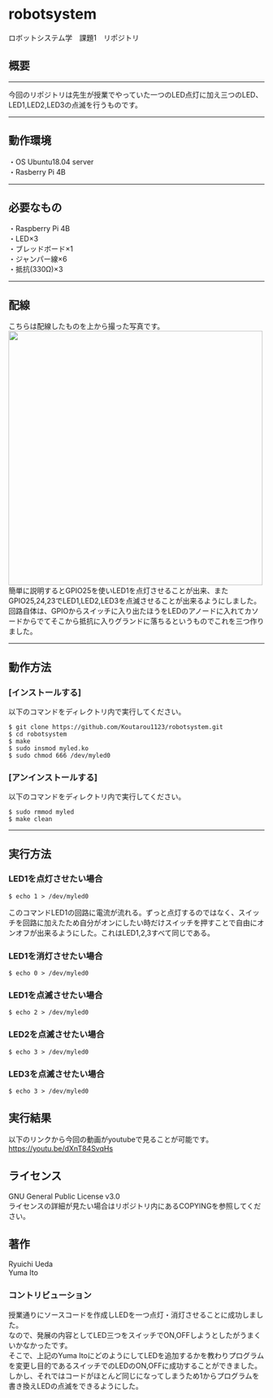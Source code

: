# robotsystem
ロボットシステム学　課題1　リポジトリ  
## 概要
---
今回のリポジトリは先生が授業でやっていた一つのLED点灯に加え三つのLED、LED1,LED2,LED3の点滅を行うものです。
 
---
## 動作環境
・OS Ubuntu18.04 server  
・Rasberry Pi 4B

---
## 必要なもの
・Raspberry Pi 4B  
・LED×3  
・ブレッドボード×1  
・ジャンパー線×6  
・抵抗(330Ω)×3  

---
## 配線  
こちらは配線したものを上から撮った写真です。  
<img src="https://user-images.githubusercontent.com/95609545/146643532-c4cb33cd-e520-487e-a949-f396b8e260f7.jpg" width="500">  
簡単に説明するとGPIO25を使いLED1を点灯させることが出来、またGPIO25,24,23でLED1,LED2,LED3を点滅させることが出来るようにしました。  
回路自体は、GPIOからスイッチに入り出たほうをLEDのアノードに入れてカソードからでてそこから抵抗に入りグランドに落ちるというものでこれを三つ作りました。

---
## 動作方法  
### [インストールする]
以下のコマンドをディレクトリ内で実行してください。  
```
$ git clone https://github.com/Koutarou1123/robotsystem.git  
$ cd robotsystem  
$ make  
$ sudo insmod myled.ko  
$ sudo chmod 666 /dev/myled0  
```  
### [アンインストールする]  
以下のコマンドをディレクトリ内で実行してください。  
```
$ sudo rmmod myled  
$ make clean  
```
---
## 実行方法
### LED1を点灯させたい場合
```
$ echo 1 > /dev/myled0
```
このコマンドLED1の回路に電流が流れる。ずっと点灯するのではなく、スイッチを回路に加えたため自分がオンにしたい時だけスイッチを押すことで自由にオンオフが出来るようにした。これはLED1,2,3すべて同じである。  
### LED1を消灯させたい場合
```
$ echo 0 > /dev/myled0
```  
### LED1を点滅させたい場合
```
$ echo 2 > /dev/myled0
```  
### LED2を点滅させたい場合
```
$ echo 3 > /dev/myled0
```  
### LED3を点滅させたい場合
```
$ echo 3 > /dev/myled0
```  
## 実行結果
以下のリンクから今回の動画がyoutubeで見ることが可能です。  
  https://youtu.be/dXnT84SvqHs
## ライセンス
GNU General Public License v3.0  
ライセンスの詳細が見たい場合はリポジトリ内にあるCOPYINGを参照してください。

## 著作
Ryuichi Ueda  
Yuma Ito  
### コントリビューション  
授業通りにソースコードを作成しLEDを一つ点灯・消灯させることに成功しました。  
なので、発展の内容としてLED三つをスイッチでON,OFFしようとしたがうまくいかなかったです。  
そこで、上記のYuma ItoにどのようにしてLEDを追加するかを教わりプログラムを変更し目的であるスイッチでのLEDのON,OFFに成功することができました。
しかし、それではコードがほとんど同じになってしまうため1からプログラムを書き換えLEDの点滅をできるようにした。


